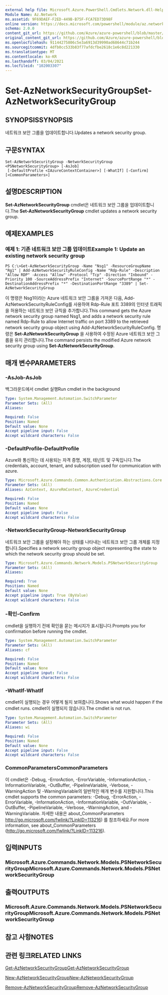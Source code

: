 ```yaml
---
external help file: Microsoft.Azure.PowerShell.Cmdlets.Network.dll-Help.xml
Module Name: Az.Network
ms.assetid: 9F69DAEF-F2ED-449B-B75F-FCA7ED73D98F
online version: https://docs.microsoft.com/powershell/module/az.network/set-aznetworksecuritygroup
schema: 2.0.0
content_git_url: https://github.com/Azure/azure-powershell/blob/master/src/Network/Network/help/Set-AzNetworkSecurityGroup.md
original_content_git_url: https://github.com/Azure/azure-powershell/blob/master/src/Network/Network/help/Set-AzNetworkSecurityGroup.md
ms.openlocfilehash: 91144275806c5e3a6913d39990ad68644c71b244
ms.sourcegitcommit: 4dfb0cc533b83f77afdcfbe2618c1e6c8d221330
ms.translationtype: MT
ms.contentlocale: ko-KR
ms.lasthandoff: 03/04/2021
ms.locfileid: "102003307"
---
```

# <span data-ttu-id="6b28d-101">Set-AzNetworkSecurityGroup</span><span class="sxs-lookup"><span data-stu-id="6b28d-101">Set-AzNetworkSecurityGroup</span></span>

## <span data-ttu-id="6b28d-102">SYNOPSIS</span><span class="sxs-lookup"><span data-stu-id="6b28d-102">SYNOPSIS</span></span>
<span data-ttu-id="6b28d-103">네트워크 보안 그룹을 업데이트합니다.</span><span class="sxs-lookup"><span data-stu-id="6b28d-103">Updates a network security group.</span></span>

## <span data-ttu-id="6b28d-104">구문</span><span class="sxs-lookup"><span data-stu-id="6b28d-104">SYNTAX</span></span>

```
Set-AzNetworkSecurityGroup -NetworkSecurityGroup <PSNetworkSecurityGroup> [-AsJob]
 [-DefaultProfile <IAzureContextContainer>] [-WhatIf] [-Confirm] [<CommonParameters>]
```

## <span data-ttu-id="6b28d-105">설명</span><span class="sxs-lookup"><span data-stu-id="6b28d-105">DESCRIPTION</span></span>
<span data-ttu-id="6b28d-106">**Set-AzNetworkSecurityGroup** cmdlet은 네트워크 보안 그룹을 업데이트합니다.</span><span class="sxs-lookup"><span data-stu-id="6b28d-106">The **Set-AzNetworkSecurityGroup** cmdlet updates a network security group.</span></span>

## <span data-ttu-id="6b28d-107">예제</span><span class="sxs-lookup"><span data-stu-id="6b28d-107">EXAMPLES</span></span>

### <span data-ttu-id="6b28d-108">예제 1: 기존 네트워크 보안 그룹 업데이트</span><span class="sxs-lookup"><span data-stu-id="6b28d-108">Example 1: Update an existing network security group</span></span>
```
PS C:\>Get-AzNetworkSecurityGroup -Name "Nsg1" -ResourceGroupName "Rg1" | Add-AzNetworkSecurityRuleConfig -Name "Rdp-Rule" -Description "Allow RDP" -Access "Allow" -Protocol "Tcp" -Direction "Inbound" -Priority 100 -SourceAddressPrefix "Internet" -SourcePortRange "*" -DestinationAddressPrefix "*" -DestinationPortRange "3389" | Set-AzNetworkSecurityGroup
```

<span data-ttu-id="6b28d-109">이 명령은 Nsg1이라는 Azure 네트워크 보안 그룹을 가져온 다음, Add-AzNetworkSecurityRuleConfig를 사용하여 Rdp-Rule 포트 3389의 인터넷 트래픽을 허용하는 네트워크 보안 규칙을 추가합니다.</span><span class="sxs-lookup"><span data-stu-id="6b28d-109">This command gets the Azure network security group named Nsg1, and adds a network security rule named Rdp-Rule to allow Internet traffic on port 3389 to the retrieved network security group object using Add-AzNetworkSecurityRuleConfig.</span></span>
<span data-ttu-id="6b28d-110">명령은 **Set-AzNetworkSecurityGroup** 을 사용하여 수정된 Azure 네트워크 보안 그룹을 유지 관리합니다.</span><span class="sxs-lookup"><span data-stu-id="6b28d-110">The command persists the modified Azure network security group using **Set-AzNetworkSecurityGroup**.</span></span>

## <span data-ttu-id="6b28d-111">매개 변수</span><span class="sxs-lookup"><span data-stu-id="6b28d-111">PARAMETERS</span></span>

### <span data-ttu-id="6b28d-112">-AsJob</span><span class="sxs-lookup"><span data-stu-id="6b28d-112">-AsJob</span></span>
<span data-ttu-id="6b28d-113">백그라운드에서 cmdlet 실행</span><span class="sxs-lookup"><span data-stu-id="6b28d-113">Run cmdlet in the background</span></span>

```yaml
Type: System.Management.Automation.SwitchParameter
Parameter Sets: (All)
Aliases:

Required: False
Position: Named
Default value: None
Accept pipeline input: False
Accept wildcard characters: False
```

### <span data-ttu-id="6b28d-114">-DefaultProfile</span><span class="sxs-lookup"><span data-stu-id="6b28d-114">-DefaultProfile</span></span>
<span data-ttu-id="6b28d-115">Azure와 통신하는 데 사용되는 자격 증명, 계정, 테넌트 및 구독입니다.</span><span class="sxs-lookup"><span data-stu-id="6b28d-115">The credentials, account, tenant, and subscription used for communication with azure.</span></span>

```yaml
Type: Microsoft.Azure.Commands.Common.Authentication.Abstractions.Core.IAzureContextContainer
Parameter Sets: (All)
Aliases: AzContext, AzureRmContext, AzureCredential

Required: False
Position: Named
Default value: None
Accept pipeline input: False
Accept wildcard characters: False
```

### <span data-ttu-id="6b28d-116">-NetworkSecurityGroup</span><span class="sxs-lookup"><span data-stu-id="6b28d-116">-NetworkSecurityGroup</span></span>
<span data-ttu-id="6b28d-117">네트워크 보안 그룹을 설정해야 하는 상태를 나타내는 네트워크 보안 그룹 개체를 지정합니다.</span><span class="sxs-lookup"><span data-stu-id="6b28d-117">Specifies a network security group object representing the state to which the network security group should be set.</span></span>

```yaml
Type: Microsoft.Azure.Commands.Network.Models.PSNetworkSecurityGroup
Parameter Sets: (All)
Aliases:

Required: True
Position: Named
Default value: None
Accept pipeline input: True (ByValue)
Accept wildcard characters: False
```

### <span data-ttu-id="6b28d-118">-확인</span><span class="sxs-lookup"><span data-stu-id="6b28d-118">-Confirm</span></span>
<span data-ttu-id="6b28d-119">cmdlet을 실행하기 전에 확인을 묻는 메시지가 표시됩니다.</span><span class="sxs-lookup"><span data-stu-id="6b28d-119">Prompts you for confirmation before running the cmdlet.</span></span>

```yaml
Type: System.Management.Automation.SwitchParameter
Parameter Sets: (All)
Aliases: cf

Required: False
Position: Named
Default value: None
Accept pipeline input: False
Accept wildcard characters: False
```

### <span data-ttu-id="6b28d-120">-WhatIf</span><span class="sxs-lookup"><span data-stu-id="6b28d-120">-WhatIf</span></span>
<span data-ttu-id="6b28d-121">cmdlet이 실행되는 경우 어떻게 될지 보여줍니다.</span><span class="sxs-lookup"><span data-stu-id="6b28d-121">Shows what would happen if the cmdlet runs.</span></span> <span data-ttu-id="6b28d-122">cmdlet이 실행되지 않습니다.</span><span class="sxs-lookup"><span data-stu-id="6b28d-122">The cmdlet is not run.</span></span>

```yaml
Type: System.Management.Automation.SwitchParameter
Parameter Sets: (All)
Aliases: wi

Required: False
Position: Named
Default value: None
Accept pipeline input: False
Accept wildcard characters: False
```

### <span data-ttu-id="6b28d-123">CommonParameters</span><span class="sxs-lookup"><span data-stu-id="6b28d-123">CommonParameters</span></span>
<span data-ttu-id="6b28d-124">이 cmdlet은 -Debug, -ErrorAction, -ErrorVariable, -InformationAction, -InformationVariable, -OutBuffer, -PipelineVariable, -Verbose, -WarningAction 및 -WarningVariable의 일반적인 매개 변수를 지원합니다.</span><span class="sxs-lookup"><span data-stu-id="6b28d-124">This cmdlet supports the common parameters: -Debug, -ErrorAction, -ErrorVariable, -InformationAction, -InformationVariable, -OutVariable, -OutBuffer, -PipelineVariable, -Verbose, -WarningAction, and -WarningVariable.</span></span> <span data-ttu-id="6b28d-125">자세한 내용은 about_CommonParameters http://go.microsoft.com/fwlink/?LinkID=113216) 를 참조하세요.</span><span class="sxs-lookup"><span data-stu-id="6b28d-125">For more information, see about_CommonParameters (http://go.microsoft.com/fwlink/?LinkID=113216).</span></span>

## <span data-ttu-id="6b28d-126">입력</span><span class="sxs-lookup"><span data-stu-id="6b28d-126">INPUTS</span></span>

### <span data-ttu-id="6b28d-127">Microsoft.Azure.Commands.Network.Models.PSNetworkSecurityGroup</span><span class="sxs-lookup"><span data-stu-id="6b28d-127">Microsoft.Azure.Commands.Network.Models.PSNetworkSecurityGroup</span></span>

## <span data-ttu-id="6b28d-128">출력</span><span class="sxs-lookup"><span data-stu-id="6b28d-128">OUTPUTS</span></span>

### <span data-ttu-id="6b28d-129">Microsoft.Azure.Commands.Network.Models.PSNetworkSecurityGroup</span><span class="sxs-lookup"><span data-stu-id="6b28d-129">Microsoft.Azure.Commands.Network.Models.PSNetworkSecurityGroup</span></span>

## <span data-ttu-id="6b28d-130">참고 사항</span><span class="sxs-lookup"><span data-stu-id="6b28d-130">NOTES</span></span>

## <span data-ttu-id="6b28d-131">관련 링크</span><span class="sxs-lookup"><span data-stu-id="6b28d-131">RELATED LINKS</span></span>

[<span data-ttu-id="6b28d-132">Get-AzNetworkSecurityGroup</span><span class="sxs-lookup"><span data-stu-id="6b28d-132">Get-AzNetworkSecurityGroup</span></span>](./Get-AzNetworkSecurityGroup.md)

[<span data-ttu-id="6b28d-133">New-AzNetworkSecurityGroup</span><span class="sxs-lookup"><span data-stu-id="6b28d-133">New-AzNetworkSecurityGroup</span></span>](./New-AzNetworkSecurityGroup.md)

[<span data-ttu-id="6b28d-134">Remove-AzNetworkSecurityGroup</span><span class="sxs-lookup"><span data-stu-id="6b28d-134">Remove-AzNetworkSecurityGroup</span></span>](./Remove-AzNetworkSecurityGroup.md)


